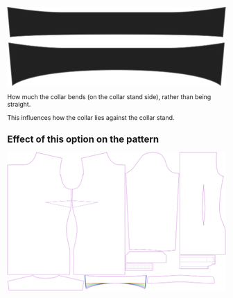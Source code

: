 ![Courbure du col](collarbend.svg)

How much the collar bends (on the collar stand side), rather than being straight.

<Note>

This influences how the collar lies against the collar stand.

</Note>

## Effect of this option on the pattern
![This image shows the effect of this option by superimposing several variants that have a different value for this option](simone_collarbend_sample.svg "Effect of this option on the pattern")